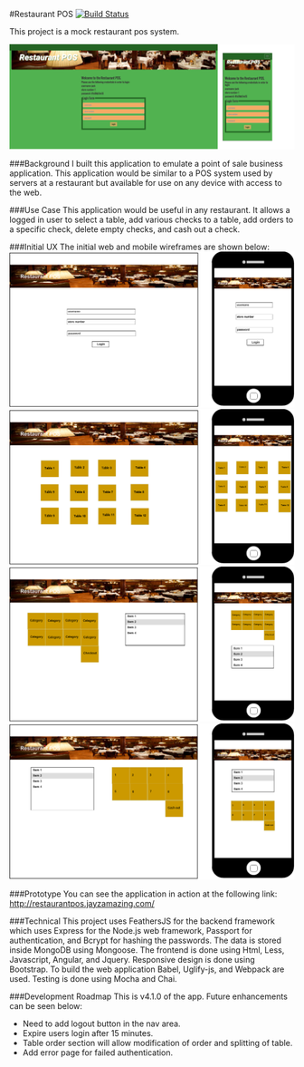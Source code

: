 #Restaurant POS [![Build Status](https://travis-ci.org/jayzamazing/Restaurant-POS.svg?branch=master)](https://travis-ci.org/jayzamazing/Restaurant-POS)

This project is a mock restaurant pos system.

![image](<./github/Screenshot.png>)

###Background
I built this application to emulate a point of sale business application. This application would be similar to a POS system used by servers at a restaurant but available for use on any device with access to the web.

###Use Case
This application would be useful in any restaurant. It allows a logged in user to select a table, add various checks to a table, add orders to a specific check, delete empty checks, and cash out a check.

###Initial UX
The initial web and mobile wireframes are shown below:
![image](<./github/Page_1.png>)
![image](<./github/Page_2.png>)
![image](<./github/Page_3.png>)
![image](<./github/Page_4.png>)

###Prototype
You can see the application in action at the following link:
http://restaurantpos.jayzamazing.com/

###Technical
This project uses FeathersJS for the backend framework which uses Express for the Node.js web framework, Passport for authentication, and Bcrypt for hashing the passwords. The data is stored inside MongoDB using Mongoose. The frontend is done using Html, Less, Javascript, Angular, and Jquery. Responsive design is done using Bootstrap. To build the web application Babel, Uglify-js, and Webpack are used. Testing is done using Mocha and Chai.

###Development Roadmap
This is v4.1.0 of the app. Future enhancements can be seen below:
* Need to add logout button in the nav area.
* Expire users login after 15 minutes.
* Table order section will allow modification of order and splitting of table.
* Add error page for failed authentication.
